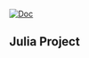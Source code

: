 [![Doc](https://img.shields.io/badge/docs-dev-blue.svg)](https://valeriolosito.github.io/julia_project/dev/index.html)

## Julia Project

